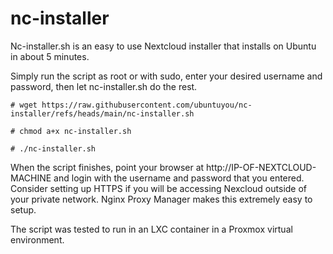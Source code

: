 # nc-installer

Nc-installer.sh is an easy to use Nextcloud installer that installs on Ubuntu in about 5 minutes.

Simply run the script as root or with sudo, enter your desired username and password, then let nc-installer.sh do the rest.

```
# wget https://raw.githubusercontent.com/ubuntuyou/nc-installer/refs/heads/main/nc-installer.sh

# chmod a+x nc-installer.sh

# ./nc-installer.sh
```
When the script finishes, point your browser at http://IP-OF-NEXTCLOUD-MACHINE and login with the username and password that you entered.
Consider setting up HTTPS if you will be accessing Nexcloud outside of your private network. Nginx Proxy Manager makes this extremely easy to setup.

The script was tested to run in an LXC container in a Proxmox virtual environment.
